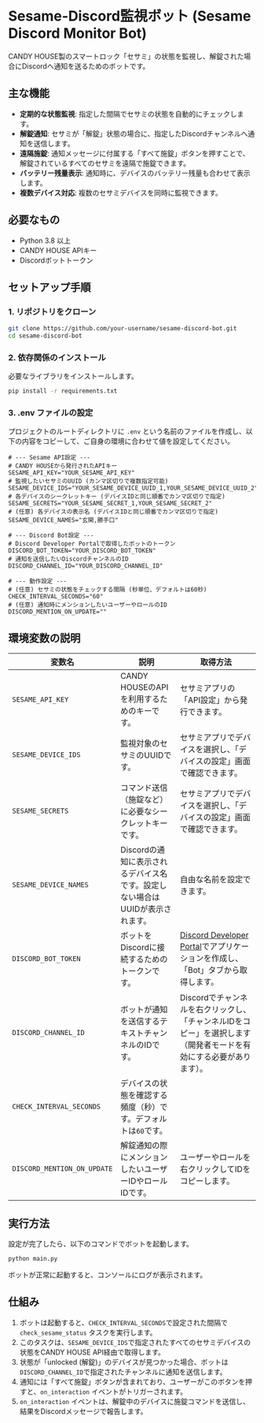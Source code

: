 # Sesame-Discord監視ボット (Sesame Discord Monitor Bot)

CANDY HOUSE製のスマートロック「セサミ」の状態を監視し、解錠された場合にDiscordへ通知を送るためのボットです。

## 主な機能

- **定期的な状態監視**: 指定した間隔でセサミの状態を自動的にチェックします。
- **解錠通知**: セサミが「解錠」状態の場合に、指定したDiscordチャンネルへ通知を送信します。
- **遠隔施錠**: 通知メッセージに付属する「すべて施錠」ボタンを押すことで、解錠されているすべてのセサミを遠隔で施錠できます。
- **バッテリー残量表示**: 通知時に、デバイスのバッテリー残量も合わせて表示します。
- **複数デバイス対応**: 複数のセサミデバイスを同時に監視できます。

## 必要なもの

- Python 3.8 以上
- CANDY HOUSE APIキー
- Discordボットトークン

## セットアップ手順

### 1. リポジトリをクローン

```bash
git clone https://github.com/your-username/sesame-discord-bot.git
cd sesame-discord-bot
```

### 2. 依存関係のインストール

必要なライブラリをインストールします。

```bash
pip install -r requirements.txt
```

### 3. .env ファイルの設定

プロジェクトのルートディレクトリに `.env` という名前のファイルを作成し、以下の内容をコピーして、ご自身の環境に合わせて値を設定してください。

```dotenv
# --- Sesame API設定 ---
# CANDY HOUSEから発行されたAPIキー
SESAME_API_KEY="YOUR_SESAME_API_KEY"
# 監視したいセサミのUUID (カンマ区切りで複数指定可能)
SESAME_DEVICE_IDS="YOUR_SESAME_DEVICE_UUID_1,YOUR_SESAME_DEVICE_UUID_2"
# 各デバイスのシークレットキー (デバイスIDと同じ順番でカンマ区切りで指定)
SESAME_SECRETS="YOUR_SESAME_SECRET_1,YOUR_SESAME_SECRET_2"
# (任意) 各デバイスの表示名 (デバイスIDと同じ順番でカンマ区切りで指定)
SESAME_DEVICE_NAMES="玄関,勝手口"

# --- Discord Bot設定 ---
# Discord Developer Portalで取得したボットのトークン
DISCORD_BOT_TOKEN="YOUR_DISCORD_BOT_TOKEN"
# 通知を送信したいDiscordチャンネルのID
DISCORD_CHANNEL_ID="YOUR_DISCORD_CHANNEL_ID"

# --- 動作設定 ---
# (任意) セサミの状態をチェックする間隔 (秒単位、デフォルトは60秒)
CHECK_INTERVAL_SECONDS="60"
# (任意) 通知時にメンションしたいユーザーやロールのID
DISCORD_MENTION_ON_UPDATE=""
```

## 環境変数の説明

| 変数名 | 説明 | 取得方法 |
| --- | --- | --- |
| `SESAME_API_KEY` | CANDY HOUSEのAPIを利用するためのキーです。 | セサミアプリの「API設定」から発行できます。 |
| `SESAME_DEVICE_IDS` | 監視対象のセサミのUUIDです。 | セサミアプリでデバイスを選択し、「デバイスの設定」画面で確認できます。 |
| `SESAME_SECRETS` | コマンド送信（施錠など）に必要なシークレットキーです。 | セサミアプリでデバイスを選択し、「デバイスの設定」画面で確認できます。 |
| `SESAME_DEVICE_NAMES` | Discordの通知に表示されるデバイス名です。設定しない場合はUUIDが表示されます。 | 自由な名前を設定できます。 |
| `DISCORD_BOT_TOKEN` | ボットをDiscordに接続するためのトークンです。 | [Discord Developer Portal](https://discord.com/developers/applications)でアプリケーションを作成し、「Bot」タブから取得します。 |
| `DISCORD_CHANNEL_ID` | ボットが通知を送信するテキストチャンネルのIDです。 | Discordでチャンネルを右クリックし、「チャンネルIDをコピー」を選択します（開発者モードを有効にする必要があります）。 |
| `CHECK_INTERVAL_SECONDS` | デバイスの状態を確認する頻度（秒）です。デフォルトは`60`です。 | |
| `DISCORD_MENTION_ON_UPDATE` | 解錠通知の際にメンションしたいユーザーIDやロールIDです。 | ユーザーやロールを右クリックしてIDをコピーします。 |

## 実行方法

設定が完了したら、以下のコマンドでボットを起動します。

```bash
python main.py
```

ボットが正常に起動すると、コンソールにログが表示されます。

## 仕組み

1.  ボットは起動すると、`CHECK_INTERVAL_SECONDS`で設定された間隔で `check_sesame_status` タスクを実行します。
2.  このタスクは、`SESAME_DEVICE_IDS`で指定されたすべてのセサミデバイスの状態をCANDY HOUSE API経由で取得します。
3.  状態が「unlocked (解錠)」のデバイスが見つかった場合、ボットは`DISCORD_CHANNEL_ID`で指定されたチャンネルに通知を送信します。
4.  通知には「すべて施錠」ボタンが含まれており、ユーザーがこのボタンを押すと、`on_interaction` イベントがトリガーされます。
5.  `on_interaction` イベントは、解錠中のデバイスに施錠コマンドを送信し、結果をDiscordメッセージで報告します。